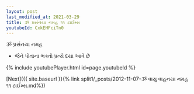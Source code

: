```yaml
---
layout: post
last_modified_at: 2021-03-29
title: ૐ પ્રસંનયા નમહ ૧૧ ટાઈમ્સ
youtubeId: CxkEHFciTn0
---
```

 
 
 ૐ પ્રસંનયા નમહ  
 
 -  જેને પોતાના ભક્તો પ્રત્યે દયા આવે છે 
 
  
 
  
 
 
 
 
 
 


{% include youtubePlayer.html id=page.youtubeId %}
 
[Next]({{ site.baseurl }}{% link  split1/_posts/2012-11-07-ૐ વાયુ વાહનયા નમહ ૧૧ ટાઈમ્સ.md%})
 
